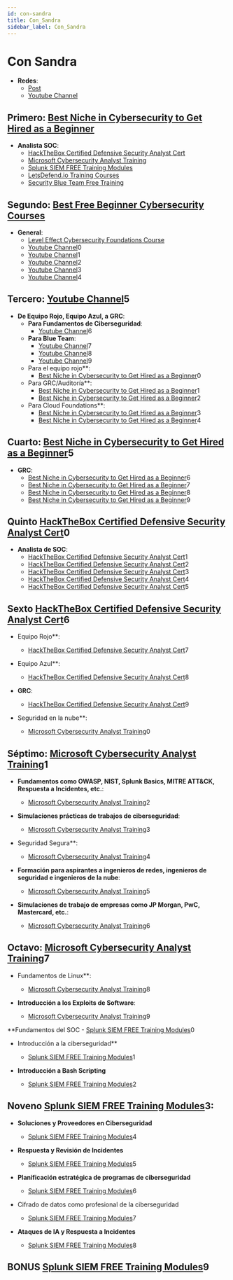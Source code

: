 ```yaml
---
id: con-sandra
title: Con_Sandra
sidebar_label: Con_Sandra
---
```


# Con Sandra
- **Redes**:
    - [Post](https://www.withsandra.dev/archive?page=1)
    - [Youtube Channel](https://www.youtube.com/@WithSandra/videos)

## Primero: [Best Niche in Cybersecurity to Get Hired as a Beginner](https://www.withsandra.dev/p/best-niche-in-cybersecurity-to-get-hired-as-a-beginner)
- **Analista SOC**:
    - [HackTheBox Certified Defensive Security Analyst Cert](https://hacktheboxltd.sjv.io/XYVNdy?utm_source=www.withsandra.dev&utm_medium=referral&utm_campaign=want-to-be-an-soc-analyst-here-s-free-training)
    - [Microsoft Cybersecurity Analyst Training](https://imp.i384100.net/anjdMQ?utm_source=www.withsandra.dev&utm_medium=referral&utm_campaign=want-to-be-an-soc-analyst-here-s-free-training)
    - [Splunk SIEM FREE Training Modules](https://www.splunk.com/en_us/training/free-courses/overview.html?utm_source=www.withsandra.dev&utm_medium=referral&utm_campaign=want-to-be-an-soc-analyst-here-s-free-training)
    - [LetsDefend.io Training Courses](https://app.letsdefend.io/training?utm_source=www.withsandra.dev&utm_medium=referral&utm_campaign=want-to-be-an-soc-analyst-here-s-free-training)
    - [Security Blue Team Free Training](https://www.securityblue.team/courses/introduction-to-threat-hunting?utm_source=www.withsandra.dev&utm_medium=referral&utm_campaign=want-to-be-an-soc-analyst-here-s-free-training)

## Segundo: [Best Free Beginner Cybersecurity Courses](https://www.withsandra.dev/p/best-free-beginner-cybersecurity-courses)
- **General**:
    - [Level Effect Cybersecurity Foundations Course](https://www.leveleffect.com/cybersecurity-foundations?utm_source=www.withsandra.dev&utm_medium=referral&utm_campaign=these-are-the-best-free-beginner-cybersecurity-courses)
    - [Youtube Channel](https://www.youtube.com/@WithSandra/videos)0
    - [Youtube Channel](https://www.youtube.com/@WithSandra/videos)1
    - [Youtube Channel](https://www.youtube.com/@WithSandra/videos)2
    - [Youtube Channel](https://www.youtube.com/@WithSandra/videos)3
    - [Youtube Channel](https://www.youtube.com/@WithSandra/videos)4

## Tercero: [Youtube Channel](https://www.youtube.com/@WithSandra/videos)5
- **De Equipo Rojo, Equipo Azul, a GRC**:
    - **Para Fundamentos de Ciberseguridad**:
        - [Youtube Channel](https://www.youtube.com/@WithSandra/videos)6
    - **Para Blue Team**:
        - [Youtube Channel](https://www.youtube.com/@WithSandra/videos)7
        - [Youtube Channel](https://www.youtube.com/@WithSandra/videos)8
        - [Youtube Channel](https://www.youtube.com/@WithSandra/videos)9
    - Para el equipo rojo**:
        - [Best Niche in Cybersecurity to Get Hired as a Beginner](https://www.withsandra.dev/p/best-niche-in-cybersecurity-to-get-hired-as-a-beginner)0
    - Para GRC/Auditoría**:
        - [Best Niche in Cybersecurity to Get Hired as a Beginner](https://www.withsandra.dev/p/best-niche-in-cybersecurity-to-get-hired-as-a-beginner)1
        - [Best Niche in Cybersecurity to Get Hired as a Beginner](https://www.withsandra.dev/p/best-niche-in-cybersecurity-to-get-hired-as-a-beginner)2
    - Para Cloud Foundations**:
        - [Best Niche in Cybersecurity to Get Hired as a Beginner](https://www.withsandra.dev/p/best-niche-in-cybersecurity-to-get-hired-as-a-beginner)3
        - [Best Niche in Cybersecurity to Get Hired as a Beginner](https://www.withsandra.dev/p/best-niche-in-cybersecurity-to-get-hired-as-a-beginner)4

## Cuarto: [Best Niche in Cybersecurity to Get Hired as a Beginner](https://www.withsandra.dev/p/best-niche-in-cybersecurity-to-get-hired-as-a-beginner)5
- **GRC**:
    - [Best Niche in Cybersecurity to Get Hired as a Beginner](https://www.withsandra.dev/p/best-niche-in-cybersecurity-to-get-hired-as-a-beginner)6
    - [Best Niche in Cybersecurity to Get Hired as a Beginner](https://www.withsandra.dev/p/best-niche-in-cybersecurity-to-get-hired-as-a-beginner)7
    - [Best Niche in Cybersecurity to Get Hired as a Beginner](https://www.withsandra.dev/p/best-niche-in-cybersecurity-to-get-hired-as-a-beginner)8
    - [Best Niche in Cybersecurity to Get Hired as a Beginner](https://www.withsandra.dev/p/best-niche-in-cybersecurity-to-get-hired-as-a-beginner)9

## Quinto [HackTheBox Certified Defensive Security Analyst Cert](https://hacktheboxltd.sjv.io/XYVNdy?utm_source=www.withsandra.dev&utm_medium=referral&utm_campaign=want-to-be-an-soc-analyst-here-s-free-training)0
- **Analista de SOC**:
    - [HackTheBox Certified Defensive Security Analyst Cert](https://hacktheboxltd.sjv.io/XYVNdy?utm_source=www.withsandra.dev&utm_medium=referral&utm_campaign=want-to-be-an-soc-analyst-here-s-free-training)1
    - [HackTheBox Certified Defensive Security Analyst Cert](https://hacktheboxltd.sjv.io/XYVNdy?utm_source=www.withsandra.dev&utm_medium=referral&utm_campaign=want-to-be-an-soc-analyst-here-s-free-training)2
    - [HackTheBox Certified Defensive Security Analyst Cert](https://hacktheboxltd.sjv.io/XYVNdy?utm_source=www.withsandra.dev&utm_medium=referral&utm_campaign=want-to-be-an-soc-analyst-here-s-free-training)3
    - [HackTheBox Certified Defensive Security Analyst Cert](https://hacktheboxltd.sjv.io/XYVNdy?utm_source=www.withsandra.dev&utm_medium=referral&utm_campaign=want-to-be-an-soc-analyst-here-s-free-training)4
    - [HackTheBox Certified Defensive Security Analyst Cert](https://hacktheboxltd.sjv.io/XYVNdy?utm_source=www.withsandra.dev&utm_medium=referral&utm_campaign=want-to-be-an-soc-analyst-here-s-free-training)5

## Sexto [HackTheBox Certified Defensive Security Analyst Cert](https://hacktheboxltd.sjv.io/XYVNdy?utm_source=www.withsandra.dev&utm_medium=referral&utm_campaign=want-to-be-an-soc-analyst-here-s-free-training)6
- Equipo Rojo**:
    - [HackTheBox Certified Defensive Security Analyst Cert](https://hacktheboxltd.sjv.io/XYVNdy?utm_source=www.withsandra.dev&utm_medium=referral&utm_campaign=want-to-be-an-soc-analyst-here-s-free-training)7
  
- Equipo Azul**:
    - [HackTheBox Certified Defensive Security Analyst Cert](https://hacktheboxltd.sjv.io/XYVNdy?utm_source=www.withsandra.dev&utm_medium=referral&utm_campaign=want-to-be-an-soc-analyst-here-s-free-training)8

- **GRC**:
    - [HackTheBox Certified Defensive Security Analyst Cert](https://hacktheboxltd.sjv.io/XYVNdy?utm_source=www.withsandra.dev&utm_medium=referral&utm_campaign=want-to-be-an-soc-analyst-here-s-free-training)9

- Seguridad en la nube**:
    - [Microsoft Cybersecurity Analyst Training](https://imp.i384100.net/anjdMQ?utm_source=www.withsandra.dev&utm_medium=referral&utm_campaign=want-to-be-an-soc-analyst-here-s-free-training)0

## Séptimo: [Microsoft Cybersecurity Analyst Training](https://imp.i384100.net/anjdMQ?utm_source=www.withsandra.dev&utm_medium=referral&utm_campaign=want-to-be-an-soc-analyst-here-s-free-training)1
- **Fundamentos como OWASP, NIST, Splunk Basics, MITRE ATT&CK, Respuesta a Incidentes, etc.**:
    - [Microsoft Cybersecurity Analyst Training](https://imp.i384100.net/anjdMQ?utm_source=www.withsandra.dev&utm_medium=referral&utm_campaign=want-to-be-an-soc-analyst-here-s-free-training)2
  
- **Simulaciones prácticas de trabajos de ciberseguridad**:
    - [Microsoft Cybersecurity Analyst Training](https://imp.i384100.net/anjdMQ?utm_source=www.withsandra.dev&utm_medium=referral&utm_campaign=want-to-be-an-soc-analyst-here-s-free-training)3

- Seguridad Segura**:
    - [Microsoft Cybersecurity Analyst Training](https://imp.i384100.net/anjdMQ?utm_source=www.withsandra.dev&utm_medium=referral&utm_campaign=want-to-be-an-soc-analyst-here-s-free-training)4

- **Formación para aspirantes a ingenieros de redes, ingenieros de seguridad e ingenieros de la nube**:
    - [Microsoft Cybersecurity Analyst Training](https://imp.i384100.net/anjdMQ?utm_source=www.withsandra.dev&utm_medium=referral&utm_campaign=want-to-be-an-soc-analyst-here-s-free-training)5

- **Simulaciones de trabajo de empresas como JP Morgan, PwC, Mastercard, etc.**:
    - [Microsoft Cybersecurity Analyst Training](https://imp.i384100.net/anjdMQ?utm_source=www.withsandra.dev&utm_medium=referral&utm_campaign=want-to-be-an-soc-analyst-here-s-free-training)6

## Octavo: [Microsoft Cybersecurity Analyst Training](https://imp.i384100.net/anjdMQ?utm_source=www.withsandra.dev&utm_medium=referral&utm_campaign=want-to-be-an-soc-analyst-here-s-free-training)7
- Fundamentos de Linux**:
    - [Microsoft Cybersecurity Analyst Training](https://imp.i384100.net/anjdMQ?utm_source=www.withsandra.dev&utm_medium=referral&utm_campaign=want-to-be-an-soc-analyst-here-s-free-training)8

- **Introducción a los Exploits de Software**:
    - [Microsoft Cybersecurity Analyst Training](https://imp.i384100.net/anjdMQ?utm_source=www.withsandra.dev&utm_medium=referral&utm_campaign=want-to-be-an-soc-analyst-here-s-free-training)9

 **Fundamentos del SOC
	- [Splunk SIEM FREE Training Modules](https://www.splunk.com/en_us/training/free-courses/overview.html?utm_source=www.withsandra.dev&utm_medium=referral&utm_campaign=want-to-be-an-soc-analyst-here-s-free-training)0

- Introducción a la ciberseguridad**
	- [Splunk SIEM FREE Training Modules](https://www.splunk.com/en_us/training/free-courses/overview.html?utm_source=www.withsandra.dev&utm_medium=referral&utm_campaign=want-to-be-an-soc-analyst-here-s-free-training)1

- **Introducción a Bash Scripting**
	- [Splunk SIEM FREE Training Modules](https://www.splunk.com/en_us/training/free-courses/overview.html?utm_source=www.withsandra.dev&utm_medium=referral&utm_campaign=want-to-be-an-soc-analyst-here-s-free-training)2

## Noveno [Splunk SIEM FREE Training Modules](https://www.splunk.com/en_us/training/free-courses/overview.html?utm_source=www.withsandra.dev&utm_medium=referral&utm_campaign=want-to-be-an-soc-analyst-here-s-free-training)3:
- **Soluciones y Proveedores en Ciberseguridad**
	- [Splunk SIEM FREE Training Modules](https://www.splunk.com/en_us/training/free-courses/overview.html?utm_source=www.withsandra.dev&utm_medium=referral&utm_campaign=want-to-be-an-soc-analyst-here-s-free-training)4

- **Respuesta y Revisión de Incidentes**
	- [Splunk SIEM FREE Training Modules](https://www.splunk.com/en_us/training/free-courses/overview.html?utm_source=www.withsandra.dev&utm_medium=referral&utm_campaign=want-to-be-an-soc-analyst-here-s-free-training)5

- **Planificación estratégica de programas de ciberseguridad**
	- [Splunk SIEM FREE Training Modules](https://www.splunk.com/en_us/training/free-courses/overview.html?utm_source=www.withsandra.dev&utm_medium=referral&utm_campaign=want-to-be-an-soc-analyst-here-s-free-training)6

- Cifrado de datos como profesional de la ciberseguridad
	- [Splunk SIEM FREE Training Modules](https://www.splunk.com/en_us/training/free-courses/overview.html?utm_source=www.withsandra.dev&utm_medium=referral&utm_campaign=want-to-be-an-soc-analyst-here-s-free-training)7

- **Ataques de IA y Respuesta a Incidentes**
	- [Splunk SIEM FREE Training Modules](https://www.splunk.com/en_us/training/free-courses/overview.html?utm_source=www.withsandra.dev&utm_medium=referral&utm_campaign=want-to-be-an-soc-analyst-here-s-free-training)8

## BONUS [Splunk SIEM FREE Training Modules](https://www.splunk.com/en_us/training/free-courses/overview.html?utm_source=www.withsandra.dev&utm_medium=referral&utm_campaign=want-to-be-an-soc-analyst-here-s-free-training)9
